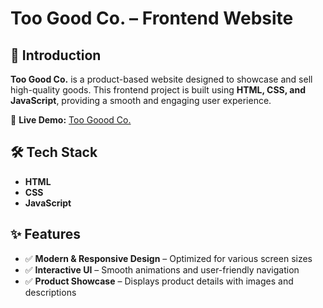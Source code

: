# Too Good Co. – Frontend Website  

## 📌 Introduction  
**Too Good Co.** is a product-based website designed to showcase and sell high-quality goods. This frontend project is built using **HTML, CSS, and JavaScript**, providing a smooth and engaging user experience.  

🔗 **Live Demo:** [Too Goood Co.](https://alnakverma.github.io/Two-Good-Co/)

## 🛠️ Tech Stack  
- **HTML** 
- **CSS**
- **JavaScript**

## ✨ Features  
- ✅ **Modern & Responsive Design** – Optimized for various screen sizes  
- ✅ **Interactive UI** – Smooth animations and user-friendly navigation  
- ✅ **Product Showcase** – Displays product details with images and descriptions  
